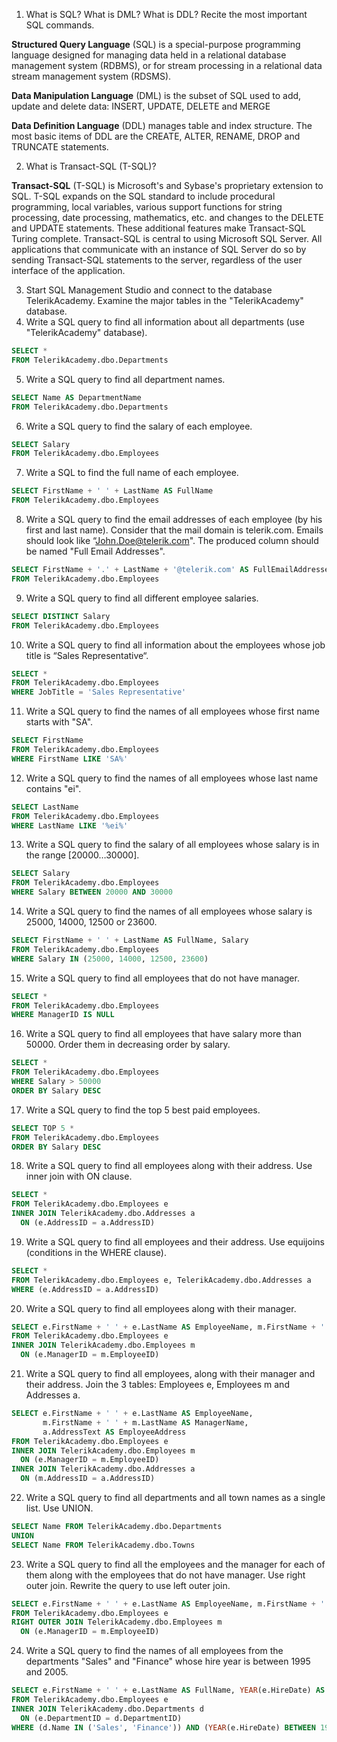 1. What is SQL? What is DML? What is DDL? Recite the most important SQL commands.

  **Structured Query Language** (SQL) is a special-purpose programming language designed for managing data held in a relational database management system (RDBMS), or for stream processing in a relational data stream management system (RDSMS). 
  
  **Data Manipulation Language** (DML) is the subset of SQL used to add, update and delete data: INSERT, UPDATE, DELETE and MERGE
  
  **Data Definition Language** (DDL) manages table and index structure. The most basic items of DDL are the CREATE, ALTER, RENAME, DROP and TRUNCATE statements.

2. What is Transact-SQL (T-SQL)?

  **Transact-SQL** (T-SQL) is Microsoft's and Sybase's proprietary extension to SQL. T-SQL expands on the SQL standard to include procedural programming, local variables, various support functions for string processing, date processing, mathematics, etc. and changes to the DELETE and UPDATE statements. 
  These additional features make Transact-SQL Turing complete. Transact-SQL is central to using Microsoft SQL Server. All applications that communicate with an instance of SQL Server do so by sending Transact-SQL statements to the server, regardless of the user interface of the application.

3. Start SQL Management Studio and connect to the database TelerikAcademy. Examine the major tables in the "TelerikAcademy" database.
4. Write a SQL query to find all information about all departments (use "TelerikAcademy" database).

  ```sql
  SELECT *
  FROM TelerikAcademy.dbo.Departments
  ```
  
5. Write a SQL query to find all department names.

  ```sql
  SELECT Name AS DepartmentName
  FROM TelerikAcademy.dbo.Departments
  ```

6. Write a SQL query to find the salary of each employee.

  ```sql
  SELECT Salary
  FROM TelerikAcademy.dbo.Employees
  ```

7. Write a SQL to find the full name of each employee.

  ```sql
  SELECT FirstName + ' ' + LastName AS FullName
  FROM TelerikAcademy.dbo.Employees
  ```

8. Write a SQL query to find the email addresses of each employee (by his first and last name). Consider that the mail domain is telerik.com. Emails should look like “John.Doe@telerik.com". The produced column should be named "Full Email Addresses".
  
  ```sql
  SELECT FirstName + '.' + LastName + '@telerik.com' AS FullEmailAddresses
  FROM TelerikAcademy.dbo.Employees
  ```

9. Write a SQL query to find all different employee salaries.

  ```sql
  SELECT DISTINCT Salary
  FROM TelerikAcademy.dbo.Employees
  ```

10. Write a SQL query to find all information about the employees whose job title is “Sales Representative“.

  ```sql
  SELECT *
  FROM TelerikAcademy.dbo.Employees
  WHERE JobTitle = 'Sales Representative'
  ```

11. Write a SQL query to find the names of all employees whose first name starts with "SA".

  ```sql
  SELECT FirstName
  FROM TelerikAcademy.dbo.Employees
  WHERE FirstName LIKE 'SA%'
  ```

12. Write a SQL query to find the names of all employees whose last name contains "ei".

  ```sql
  SELECT LastName
  FROM TelerikAcademy.dbo.Employees
  WHERE LastName LIKE '%ei%'
  ```

13. Write a SQL query to find the salary of all employees whose salary is in the range [20000…30000].

  ```sql
  SELECT Salary
  FROM TelerikAcademy.dbo.Employees
  WHERE Salary BETWEEN 20000 AND 30000
  ```

14. Write a SQL query to find the names of all employees whose salary is 25000, 14000, 12500 or 23600.

  ```sql
  SELECT FirstName + ' ' + LastName AS FullName, Salary
  FROM TelerikAcademy.dbo.Employees
  WHERE Salary IN (25000, 14000, 12500, 23600)
  ```
  
15. Write a SQL query to find all employees that do not have manager.

  ```sql
  SELECT * 
  FROM TelerikAcademy.dbo.Employees
  WHERE ManagerID IS NULL
  ```
  
16. Write a SQL query to find all employees that have salary more than 50000. Order them in decreasing order by salary.

  ```sql
  SELECT * 
  FROM TelerikAcademy.dbo.Employees
  WHERE Salary > 50000
  ORDER BY Salary DESC
  ```
  
17. Write a SQL query to find the top 5 best paid employees.

  ```sql
  SELECT TOP 5 * 
  FROM TelerikAcademy.dbo.Employees
  ORDER BY Salary DESC
  ```
  
18. Write a SQL query to find all employees along with their address. Use inner join with ON clause.

  ```sql
  SELECT * 
  FROM TelerikAcademy.dbo.Employees e
  INNER JOIN TelerikAcademy.dbo.Addresses a
    ON (e.AddressID = a.AddressID)
  ```
  
19. Write a SQL query to find all employees and their address. Use equijoins (conditions in the WHERE clause).

  ```sql
  SELECT * 
  FROM TelerikAcademy.dbo.Employees e, TelerikAcademy.dbo.Addresses a
  WHERE (e.AddressID = a.AddressID)
  ```
  
20. Write a SQL query to find all employees along with their manager.

  ```sql
  SELECT e.FirstName + ' ' + e.LastName AS EmployeeName, m.FirstName + ' ' + m.LastName AS ManagerName
  FROM TelerikAcademy.dbo.Employees e
  INNER JOIN TelerikAcademy.dbo.Employees m
    ON (e.ManagerID = m.EmployeeID)
  ```
  
21. Write a SQL query to find all employees, along with their manager and their address. Join the 3 tables: Employees e, Employees m and Addresses a.

  ```sql
  SELECT e.FirstName + ' ' + e.LastName AS EmployeeName,
         m.FirstName + ' ' + m.LastName AS ManagerName,
         a.AddressText AS EmployeeAddress
  FROM TelerikAcademy.dbo.Employees e
  INNER JOIN TelerikAcademy.dbo.Employees m
    ON (e.ManagerID = m.EmployeeID)
  INNER JOIN TelerikAcademy.dbo.Addresses a
    ON (m.AddressID = a.AddressID)
  ```
  
22. Write a SQL query to find all departments and all town names as a single list. Use UNION.

  ```sql
  SELECT Name FROM TelerikAcademy.dbo.Departments
  UNION
  SELECT Name FROM TelerikAcademy.dbo.Towns
  ```
  
23. Write a SQL query to find all the employees and the manager for each of them along with the employees that do not have manager. Use right outer join. Rewrite the query to use left outer join.

  ```sql
  SELECT e.FirstName + ' ' + e.LastName AS EmployeeName, m.FirstName + ' ' + m.LastName AS ManagerName
  FROM TelerikAcademy.dbo.Employees e
  RIGHT OUTER JOIN TelerikAcademy.dbo.Employees m
    ON (e.ManagerID = m.EmployeeID)
  ```
  
24. Write a SQL query to find the names of all employees from the departments "Sales" and "Finance" whose hire year is between 1995 and 2005.

  ```sql
  SELECT e.FirstName + ' ' + e.LastName AS FullName, YEAR(e.HireDate) AS Year, d.Name AS DepartmentName
  FROM TelerikAcademy.dbo.Employees e
  INNER JOIN TelerikAcademy.dbo.Departments d
    ON (e.DepartmentID = d.DepartmentID)
  WHERE (d.Name IN ('Sales', 'Finance')) AND (YEAR(e.HireDate) BETWEEN 1995 AND 2005)
  
  ```
  
